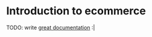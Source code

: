 # Introduction to ecommerce

TODO: write [great documentation](http://jacobian.org/writing/what-to-write/) :|

